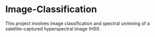 # Image-Classification
 This project involves image classification and spectral unmixing of a satellite-captured hyperspectral image (HSI).
